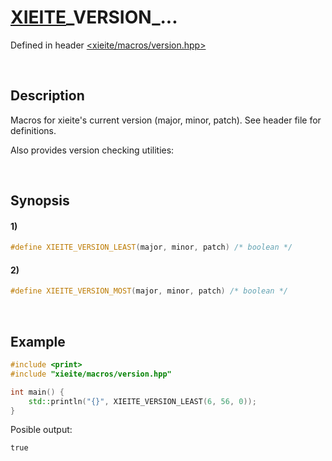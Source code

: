 # [XIEITE](../../macros.md)\_VERSION\_...
Defined in header [<xieite/macros/version.hpp>](../../../include/xieite/macros/version.hpp)

&nbsp;

## Description
Macros for xieite's current version (major, minor, patch). See header file for definitions.

Also provides version checking utilities:

&nbsp;

## Synopsis
#### 1)
```cpp
#define XIEITE_VERSION_LEAST(major, minor, patch) /* boolean */
```
#### 2)
```cpp
#define XIEITE_VERSION_MOST(major, minor, patch) /* boolean */
```

&nbsp;

## Example
```cpp
#include <print>
#include "xieite/macros/version.hpp"

int main() {
    std::println("{}", XIEITE_VERSION_LEAST(6, 56, 0));
}
```
Posible output:
```
true
```
